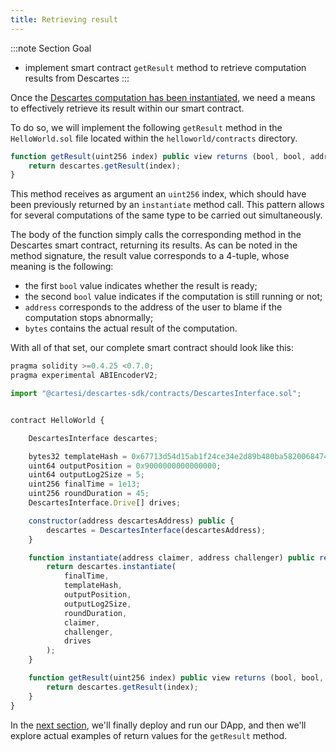 ```yaml
---
title: Retrieving result
---
```


:::note Section Goal
- implement smart contract `getResult` method to retrieve computation results from Descartes
:::

Once the [Descartes computation has been instantiated](../instantiate/), we need a means to effectively retrieve its result within our smart contract.

To do so, we will implement the following `getResult` method in the `HelloWorld.sol` file located within the `helloworld/contracts` directory.

```javascript
function getResult(uint256 index) public view returns (bool, bool, address, bytes memory) {
    return descartes.getResult(index);
}
```

This method receives as argument an `uint256` index, which should have been previously returned by an `instantiate` method call. This pattern allows for several computations of the same type to be carried out simultaneously.

The body of the function simply calls the corresponding method in the Descartes smart contract, returning its results. As can be noted in the method signature, the result value corresponds to a 4-tuple, whose meaning is the following:

- the first `bool` value indicates whether the result is ready;
- the second `bool` value indicates if the computation is still running or not;
- `address` corresponds to the address of the user to blame if the computation stops abnormally;
- `bytes` contains the actual result of the computation.

With all of that set, our complete smart contract should look like this:

```javascript
pragma solidity >=0.4.25 <0.7.0;
pragma experimental ABIEncoderV2;

import "@cartesi/descartes-sdk/contracts/DescartesInterface.sol";


contract HelloWorld {

    DescartesInterface descartes;

    bytes32 templateHash = 0x67713d54d15ab1f24ce34e2d89b480ba58200684740ed69be236e4ba3d6dd451;
    uint64 outputPosition = 0x9000000000000000;
    uint64 outputLog2Size = 5;
    uint256 finalTime = 1e13;
    uint256 roundDuration = 45;
    DescartesInterface.Drive[] drives;

    constructor(address descartesAddress) public {
        descartes = DescartesInterface(descartesAddress);
    }

    function instantiate(address claimer, address challenger) public returns (uint256) {
        return descartes.instantiate(
            finalTime,
            templateHash,
            outputPosition,
            outputLog2Size,
            roundDuration,
            claimer,
            challenger,
            drives
        );
    }

    function getResult(uint256 index) public view returns (bool, bool, address, bytes memory) {
        return descartes.getResult(index);
    }
}
```

In the [next section](../deploy-run/), we'll finally deploy and run our DApp, and then we'll explore actual examples of return values for the `getResult` method.
